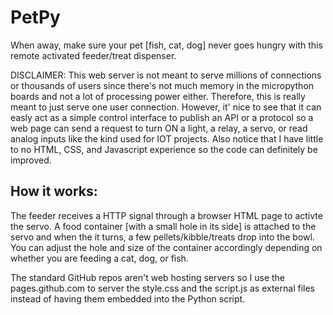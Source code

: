 # PetPy
When away, make sure your pet [fish, cat, dog] never goes hungry with this remote activated feeder/treat dispenser.

DISCLAIMER: This web server is not meant to serve millions of connections or thousands of users since there's not much memory in the micropython boards and not a lot of processing power either. Therefore, this is really meant to just serve one user connection. However, it' nice to see that it can easly act as a simple control interface to publish an API or a protocol so a web page can send a request to turn ON a light, a relay, a servo, or read analog inputs like the kind used for IOT projects. Also notice that I have little to no HTML, CSS, and Javascript experience so the code can definitely be improved.

## How it works:

The feeder receives a HTTP signal through a browser HTML page to activte the servo. A food container [with a small hole in its side] is attached to the servo and when the it turns, a few pellets/kibble/treats drop into the bowl. You can adjust the hole and size of the container accordingly depending on whether you are feeding a cat, dog, or fish.

The standard GitHub repos aren't web hosting servers so I use the pages.github.com to server the style.css and the script.js as external files instead of having them embedded into the Python script.

